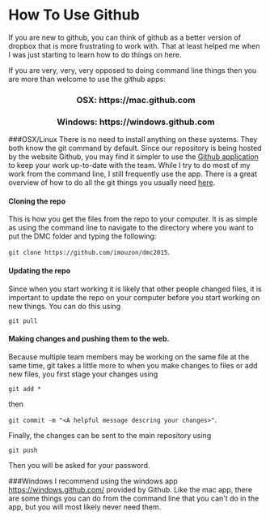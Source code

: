 How To Use Github
=================

If you are new to github, you can think of github as a better version of dropbox that is more frustrating to work with.
That at least helped me when I was just starting to learn how to do things on here.

If you are very, very, very opposed to doing command line things then you are more than welcome to use
the github apps:

<center>
<h3>OSX: https://mac.github.com</h3>
<h3>Windows: https://windows.github.com</h3>
</center>

###OSX/Linux
There is no need to install anything on these systems. They both know the git command by default.
Since our repository is being hosted by the website Github, you may find it simpler to use the 
[Github application](https://mac.github.com/) to keep your work up-to-date with the team.
While I try to do most of my work from the command line, I still frequently use the app.
There is a great overview of how to do all the git things you usually 
need [here](http://rogerdudler.github.io/git-guide/).

#### Cloning the repo
This is how you get the files from the repo to your computer.
It is as simple as using the command line to navigate to the directory where you want to put the DMC folder and 
typing the following: 

`git clone https://github.com/imouzon/dmc2015`.

#### Updating the repo
Since when you start working it is likely that other people changed files, 
it is important to update the repo on your computer before you start working on 
new things. You can do this using 

`git pull`

#### Making changes and pushing them to the web. 
Because multiple team members may be working on the same file at the same time, 
git takes a little more to when you make changes to files or add new files, 
you first stage your changes using 

`git add *` 

then 

`git commit -m "<A helpful message descring your changes>"`.

Finally, the changes can be sent to the main repository using 

`git push`

Then you will be asked for your password.

###Windows
I recommend using the windows app https://windows.github.com/ provided by Github.
Like the mac app, there are some things you can do from the command line that you can't do in the app,
but you will most likely never need them.

